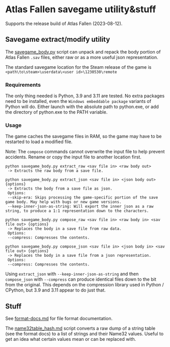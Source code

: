 # Atlas Fallen savegame utility&stuff

Supports the release build of Atlas Fallen (2023-08-12). 

## Savegame extract/modify utility

The [savegame_body.py](savegame_body.py) script can unpack and repack the body portion of Atlas Fallen `.sav` files, either raw or as a more useful json representation.

The standard savegame location for the Steam release of the game is `<path\to\steam>\userdata\<user id>\1230530\remote`

### Requirements

The only thing needed is Python, 3.9 and 3.11 are tested. No extra packages need to be installed, even the `Windows embeddable package` variants of Python will do.
Either launch with the absolute path to python.exe, or add the directory of python.exe to the PATH variable.

### Usage

The game caches the savegame files in RAM, so the game may have to be restarted to load a modified file.

Note: The `compose` commands cannot overwrite the input file to help prevent accidents. Rename or copy the input file to another location first.

```
python savegame_body.py extract_raw <sav file in> <raw body out>
 -> Extracts the raw body from a save file.

python savegame_body.py extract_json <sav file in> <json body out> {options}
 -> Extracts the body from a save file as json.
 Options:
 --skip-era: Skips processing the game-specific portion of the save game body. May help with bugs or new game versions.
 --keep-inner-json-as-string: Will export the inner json as a raw string, to produce a 1:1 representation down to the characters.

python savegame_body.py compose_raw <sav file in> <raw body in> <sav file out> {options}
 -> Replaces the body in a save file from raw data.
 Options:
 --compress: Compresses the contents.

python savegame_body.py compose_json <sav file in> <json body in> <sav file out> {options}
 -> Replaces the body in a save file from a json representation.
 Options:
 --compress: Compresses the contents.
```

Using `extract_json` with `--keep-inner-json-as-string` and then `compose_json` with `--compress` can produce identical files down to the bit from the original. This depends on the compression library used in Python / CPython, but 3.9 and 3.11 appear to do just that.

## Stuff

See [format-docs.md](format-docs.md) for file format documentation.

The [name32table_hash.md](name32table_hash.md) script converts a raw dump of a string table (see the format docs) to a list of strings and their Name32 values. Useful to get an idea what certain values mean or can be replaced with.
